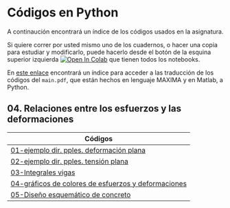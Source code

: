 # Códigos en Python

A continaución encontrará un índice de los códigos usados en la asignatura.

Si quiere correr por usted mismo uno de los cuadernos, o hacer una copia para estudiar y modificarlo, puede hacerlo desde el botón de la esquina superior izquierda <a href="https://colab.research.google.com/?hl=es" target="_parent"><img src="https://colab.research.google.com/assets/colab-badge.svg" alt="Open In Colab"/></a> que tienen todos los notebooks.

En [este enlace](https://github.com/michaelherediaperez/medio_continuo/blob/main/codigos/) encontrará un índice para acceder a las traducción de los códigos del ```main.pdf```, que están hechos en lenguaje MAXIMA y en Matlab, a Python.

## 04. Relaciones entre los esfuerzos y las deformaciones
| Códigos                                                                             | 
|---                                                                                  |                                       
|[01-ejemplo dir. pples. deformación plana](https://github.com/michaelherediaperez/medio_continuo/blob/main/codigos/cap_04/04_08_03_ejemplo_DP.ipynb)              |
|[02-ejemplo dir. pples. tensión plana](https://github.com/michaelherediaperez/medio_continuo/blob/main/codigos/cap_04/04_08_03_ejemplo_TP.ipynb)                 |
|[03-Integrales vigas](https://github.com/michaelherediaperez/medio_continuo/blob/main/codigos/cap_04/04_09_04.ipynb)	                                  |          
|[04-gráficos de colores de esfuerzos y deformaciones](https://github.com/michaelherediaperez/medio_continuo/blob/main/codigos/cap_04/04_09_graficos_colores.ipynb)|
|[05-Diseño esquemático de concreto](27-diseno_concreto_reforzado.ipynb)              | 


